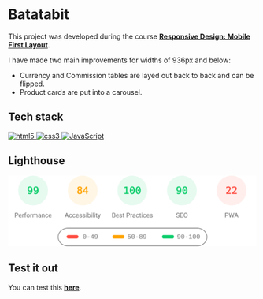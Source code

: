 # Batatabit

This project was developed during the course [**Responsive Design: Mobile First Layout**](https://platzi.com/cursos/mobile-first/).

I have made two main improvements for widths of 936px and below:

- Currency and Commission tables are layed out back to back and can be flipped.
- Product cards are put into a carousel.

## Tech stack

<p>
  <a href="https://developer.mozilla.org/en-US/docs/Glossary/HTML5" >
    <img src="https://cdn.jsdelivr.net/gh/devicons/devicon/icons/html5/html5-original.svg" alt="html5" width="40" height="40" />
  </a>
  <a href="https://developer.mozilla.org/en-US/docs/Web/CSS" >
    <img src="https://cdn.jsdelivr.net/gh/devicons/devicon/icons/css3/css3-original.svg" alt="css3" width="40" height="40" />
  </a>
  <a href="https://developer.mozilla.org/en-US/docs/Web/javascript" >
    <img src="https://cdn.jsdelivr.net/gh/devicons/devicon/icons/javascript/javascript-original.svg" alt="JavaScript" width="40" height="40" />
  </a>
</p>

## Lighthouse

<img src="lighthouse_results/desktop/pagespeed.svg" alt="Lighthouse report" width="800" />

## Test it out

You can test this [**here**](https://yuneidyc.github.io/Batatabit/).
